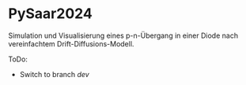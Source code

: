 # PySaar2024
Simulation und Visualisierung eines p-n-Übergang in einer Diode nach vereinfachtem Drift-Diffusions-Modell.

ToDo:
- Switch to branch *dev*
